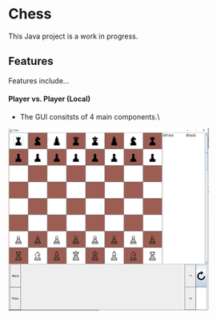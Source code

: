 # Chess
This Java project is a work in progress.

## Features
Features include...

#### Player vs. Player (Local)
  - The GUI consitsts of 4 main components.\
  <img src="img-readme/gui.JPG" width="400">
